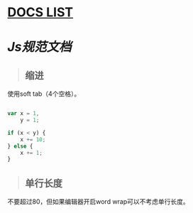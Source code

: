 # [DOCS LIST](/)

# _Js规范文档_

 > ## 缩进


使用soft tab（4个空格）。

```js

var x = 1,
    y = 1;

if (x < y) {
    x += 10;
} else {
    x += 1;
}


```

> ## 单行长度

不要超过80，但如果编辑器开启word wrap可以不考虑单行长度。

